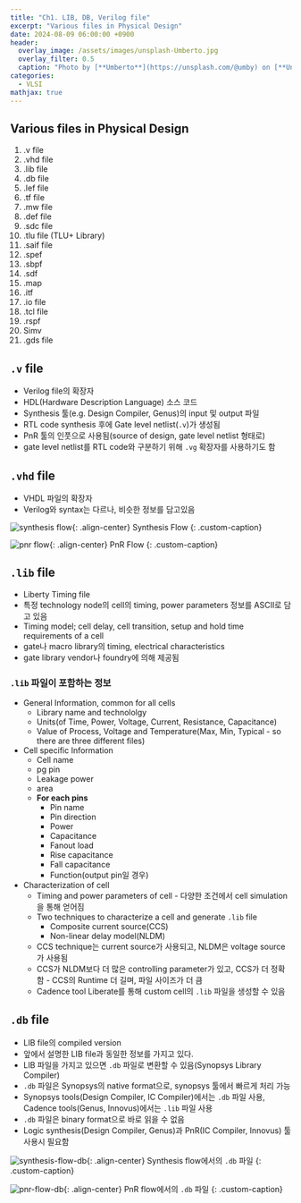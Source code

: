 ```yaml
---
title: "Ch1. LIB, DB, Verilog file"
excerpt: "Various files in Physical Design"
date: 2024-08-09 06:00:00 +0900
header:
  overlay_image: /assets/images/unsplash-Umberto.jpg
  overlay_filter: 0.5
  caption: "Photo by [**Umberto**](https://unsplash.com/@umby) on [**Unsplash**](https://unsplash.com/)"
categories:
  - VLSI
mathjax: true
---
```


## Various files in Physical Design

1. .v file
2. .vhd file
3. .lib file
4. .db file
5. .lef file
6. .tf file
7. .mw file
8. .def file
9. .sdc file
10. .tlu file (TLU+ Library)
11. .saif file
12. .spef
13. .sbpf
14. .sdf
15. .map
16. .itf
17. .io file
18. .tcl file
19. .rspf
20. Simv
21. .gds file

## `.v` file

- Verilog file의 확장자
- HDL(Hardware Description Language) 소스 코드
- Synthesis 툴(e.g. Design Compiler, Genus)의 input 및 output 파일
- RTL code synthesis 후에 Gate level netlist(`.v`)가 생성됨
- PnR 툴의 인풋으로 사용됨(source of design, gate level netlist 형태로)
- gate level netlist를 RTL code와 구분하기 위해 `.vg` 확장자를 사용하기도 함

## `.vhd` file

- VHDL 파일의 확장자
- Verilog와 syntax는 다르나, 비슷한 정보를 담고있음

![synthesis flow]({{site.baseurl}}/assets/images/2024-08-09-various-files-in-physical-design-01/synthesis-flow.png){: .align-center}
Synthesis Flow
{: .custom-caption}

![pnr flow]({{site.baseurl}}/assets/images/2024-08-09-various-files-in-physical-design-01/pnr-flow.png){: .align-center}
PnR Flow
{: .custom-caption}

## `.lib` file

- Liberty Timing file
- 특정 technology node의 cell의 timing, power parameters 정보를 ASCII로 담고 있음
- Timing model; cell delay, cell transition, setup and hold time requirements of a cell
- gate나 macro library의 timing, electrical characteristics
- gate library vendor나 foundry에 의해 제공됨

### `.lib` 파일이 포함하는 정보

- General Information, common for all cells
  - Library name and technololgy
  - Units(of Time, Power, Voltage, Current, Resistance, Capacitance)
  - Value of Process, Voltage and Temperature(Max, Min, Typical - so there are three different files)
- Cell specific Information
  - Cell name
  - pg pin
  - Leakage power
  - area
  - **For each pins**
    - Pin name
    - Pin direction
    - Power
    - Capacitance
    - Fanout load
    - Rise capacitance
    - Fall capacitance
    - Function(output pin일 경우)
- Characterization of cell
  - Timing and power parameters of cell - 다양한 조건에서 cell simulation을 통해 얻어짐
  - Two techniques to characterize a cell and generate `.lib` file
    - Composite current source(CCS)
    - Non-linear delay model(NLDM)
  - CCS technique는 current source가 사용되고, NLDM은 voltage source가 사용됨
  - CCS가 NLDM보다 더 많은 controlling parameter가 있고, CCS가 더 정확함 - CCS의 Runtime 더 길며, 파일 사이즈가 더 큼
  - Cadence tool Liberate를 통해 custom cell의 `.lib` 파일을 생성할 수 있음

## `.db` file

- LIB file의 compiled version
- 앞에서 설명한 LIB file과 동일한 정보를 가지고 있다.
- LIB 파일을 가지고 있으면 `.db` 파일로 변환할 수 있음(Synopsys Library Compiler)
- `.db` 파일은 Synopsys의 native format으로, synopsys 툴에서 빠르게 처리 가능
- Synopsys tools(Design Compiler, IC Compiler)에서는 `.db` 파일 사용, Cadence tools(Genus, Innovus)에서는 `.lib` 파일 사용
- `.db` 파일은 binary format으로 바로 읽을 수 없음
- Logic synthesis(Design Compiler, Genus)과 PnR(IC Compiler, Innovus) 툴 사용시 필요함

![synthesis-flow-db]({{site.baseurl}}/assets/images/2024-08-09-various-files-in-physical-design-01/synthesis-flow-db.png){: .align-center}
Synthesis flow에서의 `.db` 파일
{: .custom-caption}

![pnr-flow-db]({{site.baseurl}}/assets/images/2024-08-09-various-files-in-physical-design-01/pnr-flow-db.png){: .align-center}
PnR flow에서의 `.db` 파일
{: .custom-caption}
